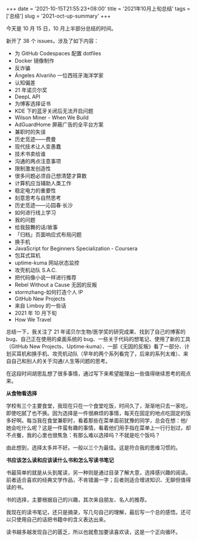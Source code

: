 +++
date = '2021-10-15T21:55:23+08:00'
title = '2021年10月上旬总结'
tags = ['总结']
slug = '2021-oct-up-summary'
+++

今天是 10 月 15 日，10 月上半部分总结的时间。

新开了 38 个 issues，涉及了如下内容：

- 为 GitHub Codespaces 配置 dotfiles
- Docker 镜像制作
- 反诈骗
- Ángeles Alvariño 一位西班牙海洋学家
- 认知偏差
- 21 年诺贝尔奖
- DeepL API
- 为博客选择证书
- KDE 下的蓝牙关闭后无法开启问题
- Wilson Miner - When We Build
- AdGuardHome 屏蔽广告的全平台方案
- 兼职时的失误
- 历史觅迹——费曼
- 现代技术让人变愚蠢
- 技术书卖给谁
- 沟通的两点注意事项
- 限制激发创造性
- 很多问题必须自己想清楚才算数
- 计算机应当辅助人类工作
- 稳定电力的重要性
- 刻意思考与自然思考
- 历史觅迹——沁园春·长沙
- 如何进行线上学习
- 我的问题
- 给我鼓舞的话/故事
- 「归档」页面响应式布局问题
- 换手机
- JavaScript for Beginners Specialization - Coursera
- 包耳式耳机
- uptime-kuma 网站状态监控
- 攻壳机动队 S.A.C.
- 把代码像小说一样进行推荐
- Rebel Without a Cause 无因的反叛
- stormzhang-如何打造个人 IP
- GitHub New Projects
- 来自 Limboy 的一些话
- 2021 年 10 月下旬
- How We Travel

总结一下，我关注了 21 年诺贝尔生物/医学奖的研究成果、找到了自己的博客的 bug、自己正在使用的桌面系统的 bug、一些关于代码的想笔记、使用了新的工具（GitHub New Projects、Uptime-kuma）、一部《无因的反叛》看了一部分、计划买耳机和换手机、攻壳机动队（早年的两个系列看完了，后来的系列太难）、来自自己和别人的关于沟通/人生等问题的思考。

在这段时间胡思乱想了很多事情，通过写下来希望能理出一些值得继续思考的观点来。

**从食物看选择**

学校有三个主要食堂，我现在只在一个食堂吃饭，时间久了，渐渐地只去一家吃，即使吃腻了也不换。因为选择是一件很麻烦的事情，每天在固定的地点吃固定的饭多好啊。每当我在食堂兼职时，看着那些在菜单面前犹豫的同学，总会在想：他/她会吃什么呢？这是一件蛮有趣的事情，看着他们用手指在菜单上一行行划过，却不点餐，我的心里也很焦急：有那么难以选择吗？不就是吃个饭吗？

由此想到，选择太多并不好。一般以三个为最佳。这是符合我的思维习惯的。

**书应该怎么读和应该读什么书和怎么写读书笔记**

书最简单的就是从头到尾读，另一种则是通过目录了解大意，选择感兴趣的阅读。前者适合喜欢的经典文学作品，不肯错漏一字；后者则适合增进知识、无聊但值得读的书。

书的选择，主要根据自己的兴趣，其次来自朋友、名人的推荐。

我现在的读书笔记，还只是摘录，写几句自己的理解，最后写一个总的感悟。还可以只使用自己的话把书籍中的含义表达出来。

读书越多越发现自己的匮乏，所以也就愈加要读喜欢读，这是一个正向循环。
